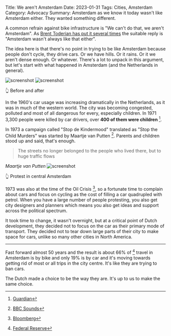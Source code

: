 Title: We aren't Amsterdam
Date: 2023-01-31
Tags: Cities, Amsterdam
Category: Advocacy
Summary: Amsterdam as we know it today wasn't like Amsterdam either. They wanted something different.

A common refrain against bike infrastructure is "We can't do that, we aren't Amsterdam". As [Brent Toderian has put it several times](https://mastodon.online/@BrentToderian/109334602532842211) the suitable reply is "Amsterdam wasn't always like that either".

The idea here is that there's no point in trying to be like Amsterdam because people don't cycle, they drive cars. Or we have hills. Or it rains. Or it we aren't dense enough. Or whatever. There's a lot to unpack in this argument, but let's start with what happened in Amsterdam (and the Netherlands in general).

<img src="{static}/images/amsterdam-before.jpg" alt="screenshot" />

<img src="{static}/images/amsterdam-after.jpg" alt="screenshot" />

👆 Before and after

In the 1960's car usage was increasing dramatically in the Netherlands, as it was in much of the western world. The city was becoming congested, polluted and most of all dangerous for every, especially children. In 1971 3,300 people were killed by car drivers, over **400 of them were children** [^1].

In 1973 a campaign called "Stop de Kindermood" translated as "Stop the Child Murders" was started by Maartje van Putten [^2]. Parents and children stood up and said, that's enough.

<blockquote>
    The streets no longer belonged to the people who lived there, but to huge traffic flows
</blockquote>
<cite>Maartje van Putten</cite>

<img src="{static}/images/amsterdam-protest.png" alt="screenshot" />

👆 Protest in central Amsterdam

1973 was also at the time of the Oil Crisis [^3], so a fortunate time to complain about cars and focus on cycling as the cost of filling a car quadrupled with petrol. When you have a large number of people protesting, you also get city designers and planners which means you also get ideas and support across the political spectrum.

It took time to change, it wasn't overnight, but at a critical point of Dutch development, they decided not to focus on the car as their primary mode of transport. They decided not to tear down large parts of their city to make space for cars, unlike so many other cities in North America.

---

Fast forward almost 50 years and the result is about 66% of [^4] travel in Amsterdam is by bike and only 19% is by car and it's moving towards getting rid of most or all trips in the city centre. It's like they are trying to ban cars.

The Dutch made a choice to be the way they are. It's up to us to make the same choice.

[^1]: [Guardian](https://www.theguardian.com/cities/2015/may/05/amsterdam-bicycle-capital-world-transport-cycling-kindermoord)
[^2]: [BBC Sounds](https://www.bbc.co.uk/sounds/play/p01lw88k)
[^3]: [Bloomberg](https://www.bloomberg.com/news/articles/2019-10-07/how-amsterdam-is-closing-the-door-on-downtown-cars)
[^4]: [Federal Reserve](https://www.chicagofed.org/publications/chicago-fed-letter/1994/october-86)
